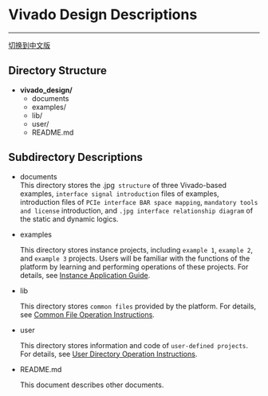 ﻿# Vivado Design Descriptions

---
[切换到中文版](./README_CN.md)

## Directory Structure

- **vivado_design/**
  - documents
  - examples/
  - lib/
  - user/
  - README.md

## Subdirectory Descriptions
- documents  
  This directory stores the .jpg` structure` of three Vivado-based examples, `interface signal introduction` files of examples, introduction files of `PCIe interface BAR space mapping`, `mandatory tools and license` introduction, and `.jpg interface relationship diagram` of the static and dynamic logics.

- examples  

  This directory stores instance projects, including `example 1`, `example 2`, and `example 3` projects. Users will be familiar with the functions of the platform by learning and performing operations of these projects. For details, see [Instance Application Guide](./examples/README.md).

- lib

  This directory stores `common files` provided by the platform. For details, see [Common File Operation Instructions](./lib/README.md).

- user

  This directory stores information and code of `user-defined projects`. For details, see [User Directory Operation Instructions](./user/README.md).

- README.md

  This document describes other documents.

